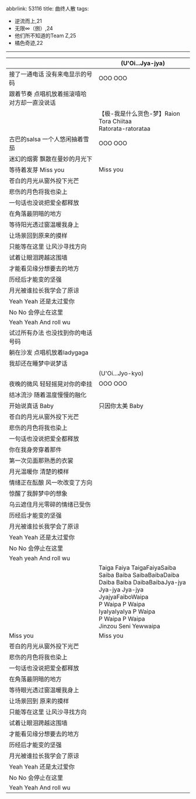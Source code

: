 abbrlink: 53116
title: 曲终人散
tags:
  - 逆流而上,21
  - 无限∞（捌）,24
  - 他们所不知道的Team Z,25
  - 橘色奇迹,22
---
|      |(U'Oi...Jya-jya)|
|--|--|
|接了一通电话 没有来电显示的号码|OOO OOO|
|跟着节奏 点唱机放着摇滚嘻哈 对方却一直没说话||
||【极-我是什么货色-梦】Raion Tora Chiitaa<br>Ratorata-ratorataa|
|古巴的salsa 一个人悠闲抽着雪茄|OOO OOO|
|迷幻的烟雾 飘散在曼妙的月光下||
|等待着发芽 Miss you|Miss you|
|苍白的月光从窗外投下光芒||
|悲伤的月色将我也染上||
|一句话也没说把爱全都释放||
|在角落最阴暗的地方||
|等待阳光透过窗温暖我身上||
|让场景回到原来的摸样||
|只能等在这里 让风沙寻找方向||
|试着让眼泪跨越这围墙||
|才能看见缘分想要去的地方||
|历经后才能变的坚强||
|月光被谁拉长我学会了原谅||
|Yeah Yeah 还是太过爱你||
|No No 会停止在这里||
|Yeah Yeah And roll wu||
|试过所有办法 也没找到你的电话号码||
|躺在沙发 点唱机放着ladygaga||
|我却还在睡梦中说梦话||
||(U'Oi...Jyo-kyo)|
|夜晚的微风 轻轻摇晃对你的牵挂|OOO OOO|
|结冰流沙 随着温度慢慢的融化||
|开始说真话 Baby |只因你太美 Baby |
|苍白的月光从窗外投下光芒||
|悲伤的月色将我也染上||
|一句话也没说把爱全都释放||
|你在我身旁穿着那件||
|第一次见面那熟悉的衣裳||
|月光温暖你 清楚的模样||
|情绪正在酝酿 风一吹改变了方向||
|惊醒了我醉梦中的想象||
|乌云遮住月光零碎的情绪已受伤||
|历经后才能变的坚强||
|月光被谁拉长我学会了原谅||
|Yeah Yeah 还是太过爱你||
|No No 会停止在这里||
|Yeah yeah And roll wu||
||Taiga Faiya TaigaFaiyaSaiba<br>Saiba Baiba SaibaBaibaDaiba<br>Daiba Baiba DaibaBaibaJya-jya<br>Jya-jya Jya-jya JyajyaFaiboWaipa<br>P Waipa P Waipa<br>IyaIyaIyaIya P Waipa<br>P Waipa P Waipa<br>Jinzou Seni Yewwaipa|
|Miss you|Miss you|
|苍白的月光从窗外投下光芒||
|悲伤的月色将我也染上||
|一句话也没说把爱全都释放||
|在角落最阴暗的地方||
|等待眼光透过窗温暖我身上||
|让场景回到 原来的摸样||
|只能等在这里 让风沙寻找方向||
|试着让眼泪跨越这围墙||
|才能看见缘分想要去的地方||
|历经后才能变的坚强||
|月光被谁拉长我学会了原谅||
|Yeah Yeah 还是太过爱你||
|No No 会停止在这里||
|Yeah Yeah And roll wu||